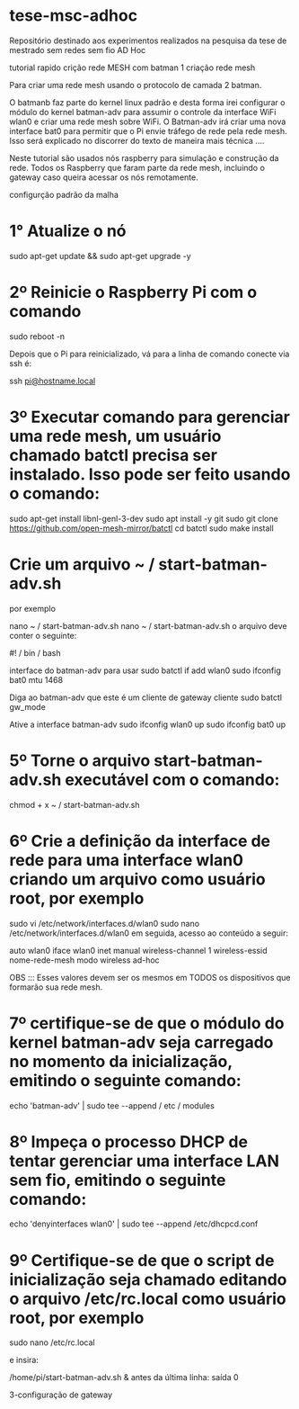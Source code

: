 # tese-msc-adhoc

Repositório destinado aos experimentos realizados na pesquisa da tese de mestrado sem redes sem fio AD Hoc

tutorial rapido crição rede MESH com batman 1 criação rede mesh

Para criar uma rede mesh usando o protocolo de camada 2 batman.

O batmanb faz parte do kernel linux padrão e desta forma irei configurar o módulo do kernel batman-adv para assumir o controle da interface WiFi wlan0 e criar uma rede mesh sobre WiFi. O Batman-adv irá criar uma nova interface bat0 para permitir que o Pi envie tráfego de rede pela rede mesh. Isso será explicado no discorrer do texto de maneira mais técnica ....

Neste tutorial são usados nós raspberry para simulação e construção da rede. Todos os Raspberry que faram parte da rede mesh, incluindo o gateway caso queira acessar os nós remotamente.

configurção padrão da malha

# 1° Atualize o nó

sudo apt-get update && sudo apt-get upgrade -y

# 2º Reinicie o Raspberry Pi com o comando

sudo reboot -n

Depois que o Pi para reinicializado, vá para a linha de comando conecte via ssh é:

ssh pi@hostname.local

# 3º Executar comando para gerenciar uma rede mesh, um usuário chamado batctl precisa ser instalado. Isso pode ser feito usando o comando:

sudo apt-get install libnl-genl-3-dev
sudo apt install -y git
sudo git clone https://github.com/open-mesh-mirror/batctl
cd batctl
sudo make install

# Crie um arquivo ~ / start-batman-adv.sh

por exemplo

nano ~ / start-batman-adv.sh nano ~ / start-batman-adv.sh o arquivo deve conter o seguinte:

#! / bin / bash

interface do batman-adv para usar
sudo batctl if add wlan0 sudo ifconfig bat0 mtu 1468

Diga ao batman-adv que este é um cliente de gateway
cliente sudo batctl gw_mode

Ative a interface batman-adv
sudo ifconfig wlan0 up sudo ifconfig bat0 up


# 5º Torne o arquivo start-batman-adv.sh executável com o comando:


chmod + x ~ / start-batman-adv.sh


# 6º Crie a definição da interface de rede para uma interface wlan0 criando um arquivo como usuário root, por exemplo

sudo vi /etc/network/interfaces.d/wlan0 sudo nano /etc/network/interfaces.d/wlan0 em seguida, acesso ao conteúdo a seguir:

auto wlan0 iface wlan0 inet manual wireless-channel 1 wireless-essid nome-rede-mesh modo wireless ad-hoc

OBS ::: Esses valores devem ser os mesmos em TODOS os dispositivos que formarão sua rede mesh.


# 7º certifique-se de que o módulo do kernel batman-adv seja carregado no momento da inicialização, emitindo o seguinte comando:

echo 'batman-adv' | sudo tee --append / etc / modules

# 8º Impeça o processo DHCP de tentar gerenciar uma interface LAN sem fio, emitindo o seguinte comando:

echo 'denyinterfaces wlan0' | sudo tee --append /etc/dhcpcd.conf

# 9º Certifique-se de que o script de inicialização seja chamado editando o arquivo /etc/rc.local como usuário root, por exemplo

sudo nano /etc/rc.local

e insira:

/home/pi/start-batman-adv.sh & antes da última linha: saída 0




3-configuração de gateway
